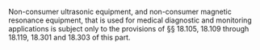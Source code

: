 Non-consumer ultrasonic equipment, and non-consumer magnetic resonance equipment, that is used for medical diagnostic and monitoring applications is subject only to the provisions of §§ 18.105, 18.109 through 18.119, 18.301 and 18.303 of this part.

